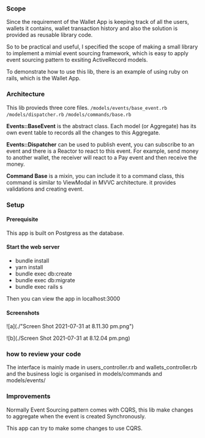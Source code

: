 ### Scope

Since the requirement of the Wallet App is  keeping track of all the users, wallets it contains, wallet transaction history and also  the solution is provided as reusable library code. 

So to be practical and useful,  I specified the scope of making a small library to implement a mimial event sourcing framework, which is easy to apply event sourcing pattern to exsiting ActiveRecord models.


To demonstrate how to use this lib, there is an example of using ruby on rails, which is the Wallet App.


### Architecture 
This lib provieds three  core files.
`/models/events/base_event.rb`
`/models/dispatcher.rb`
`/models/commands/base.rb`

**Events::BaseEvent** is the abstract class. Each model (or Aggregate) has its own event table to records all the changes to this Aggregate.

**Events::Dispatcher** can be used to publish event, you can subscribe to an event and there is a Reactor to react to this event. For example, send money to another wallet, the receiver will react to a Pay event and then receive the money.

**Command Base** is a mixin,  you can include it to a command class, this command is similar to ViewModal in MVVC architecture. it provides validations and creating event.



### Setup

#### Prerequisite
This app is built on Postgress as the database.

#### Start the web server

- bundle install
- yarn install
- bundle exec db:create
- bundle exec db:migrate
- bundle exec rails s

Then you can view the app in localhost:3000


#### Screenshots

![a](./"Screen Shot 2021-07-31 at 8.11.30 pm.png")

![b](./Screen Shot 2021-07-31 at 8.12.04 pm.png)


###  how to review your code

The interface is mainly made in users_controller.rb and wallets_controller.rb
and the business logic is organised  in models/commands and models/events/

### Improvements

Normally Event Sourcing pattern comes with CQRS, this lib make changes to aggregate when the event is created Synchronously.

This app can try to make some changes to use CQRS.
